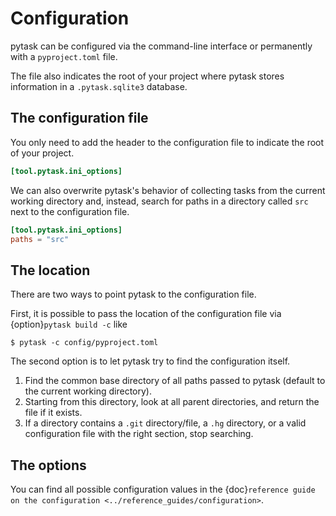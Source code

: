 # Configuration

pytask can be configured via the command-line interface or permanently with a
`pyproject.toml` file.

The file also indicates the root of your project where pytask stores information in a
`.pytask.sqlite3` database.

## The configuration file

You only need to add the header to the configuration file to indicate the root of your
project.

```toml
[tool.pytask.ini_options]
```

We can also overwrite pytask's behavior of collecting tasks from the current working
directory and, instead, search for paths in a directory called `src` next to the
configuration file.

```toml
[tool.pytask.ini_options]
paths = "src"
```

## The location

There are two ways to point pytask to the configuration file.

First, it is possible to pass the location of the configuration file via
{option}`pytask build -c` like

```console
$ pytask -c config/pyproject.toml
```

The second option is to let pytask try to find the configuration itself.

1. Find the common base directory of all paths passed to pytask (default to the current
   working directory).
2. Starting from this directory, look at all parent directories, and return the file if
   it exists.
3. If a directory contains a `.git` directory/file, a `.hg` directory, or a valid
   configuration file with the right section, stop searching.

## The options

You can find all possible configuration values in the
{doc}`reference guide on the configuration <../reference_guides/configuration>`.
